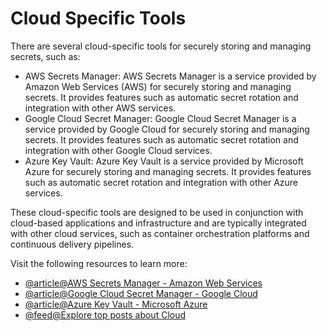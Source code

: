 # Cloud Specific Tools

There are several cloud-specific tools for securely storing and managing secrets, such as:

- AWS Secrets Manager: AWS Secrets Manager is a service provided by Amazon Web Services (AWS) for securely storing and managing secrets. It provides features such as automatic secret rotation and integration with other AWS services.
- Google Cloud Secret Manager: Google Cloud Secret Manager is a service provided by Google Cloud for securely storing and managing secrets. It provides features such as automatic secret rotation and integration with other Google Cloud services.
- Azure Key Vault: Azure Key Vault is a service provided by Microsoft Azure for securely storing and managing secrets. It provides features such as automatic secret rotation and integration with other Azure services.

These cloud-specific tools are designed to be used in conjunction with cloud-based applications and infrastructure and are typically integrated with other cloud services, such as container orchestration platforms and continuous delivery pipelines.

Visit the following resources to learn more:

- [@article@AWS Secrets Manager - Amazon Web Services](https://aws.amazon.com/secrets-manager/)
- [@article@Google Cloud Secret Manager - Google Cloud](https://cloud.google.com/secret-manager)
- [@article@Azure Key Vault - Microsoft Azure](https://azure.microsoft.com/en-us/services/key-vault/)
- [@feed@Explore top posts about Cloud](https://app.daily.dev/tags/cloud?ref=roadmapsh)
